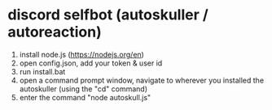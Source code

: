 # discord selfbot (autoskuller / autoreaction)
1. install node.js (https://nodejs.org/en)
2. open config.json, add your token & user id
3. run install.bat
4. open a command prompt window, navigate to wherever you installed the autoskuller (using the "cd" command)
5. enter the command "node autoskull.js"

